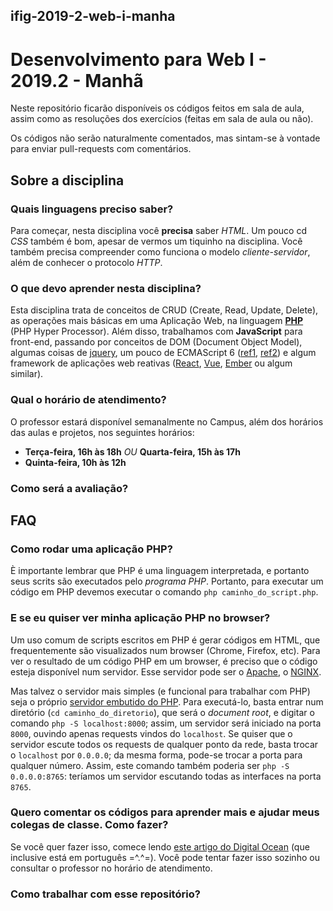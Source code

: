 ## ifig-2019-2-web-i-manha
# Desenvolvimento para Web I - 2019.2 - Manhã

Neste repositório ficarão disponíveis os códigos feitos em sala de aula, assim como as resoluções dos exercícios (feitas em sala de aula ou não).

Os códigos não serão naturalmente comentados, mas sintam-se à vontade para enviar pull-requests com comentários.

## Sobre a disciplina

### Quais linguagens preciso saber?
Para começar, nesta disciplina você **precisa** saber *HTML*. Um pouco cd *CSS* também é bom, apesar de vermos um tiquinho na disciplina. Você também precisa compreender como funciona o modelo *cliente-servidor*, além de conhecer o protocolo *HTTP*.

### O que devo aprender nesta disciplina?
Esta disciplina trata de conceitos de CRUD (Create, Read, Update, Delete), as operações mais básicas em uma Aplicação Web, na linguagem [**PHP**](https://php.net) (PHP Hyper Processor). Além disso, trabalhamos com **JavaScript** para front-end, passando por conceitos de DOM (Document Object Model), algumas coisas de [jquery](https://jquery.com), um pouco de ECMAScript 6 ([ref1](https://www.w3schools.com/js/js_es6.asp), [ref2](http://es6-features.org/)) e algum framework de aplicações web reativas ([React](https://pt-br.reactjs.org/), [Vue](https://vuejs.org/), [Ember](https://emberjs.com/) ou algum similar).

### Qual o horário de atendimento?
O professor estará disponível semanalmente no Campus, além dos horários das aulas e projetos, nos seguintes horários:
- **Terça-feira, 16h às 18h** *OU* **Quarta-feira, 15h às 17h**
- **Quinta-feira, 10h às 12h**

### Como será a avaliação?

## FAQ

### Como rodar uma aplicação PHP?
È importante lembrar que PHP é uma linguagem interpretada, e portanto seus scrits são executados pelo *programa PHP*. Portanto, para executar um código em PHP devemos executar o comando `php caminho_do_script.php`.

### E se eu quiser ver minha aplicação PHP no browser?
Um uso comum de scripts escritos em PHP é gerar códigos em HTML, que frequentemente são visualizados num browser (Chrome, Firefox, etc). Para ver o resultado de um código PHP em um browser, é preciso que o código esteja disponível num servidor. Esse servidor pode ser o [Apache](https://httpd.apache.org/), o [NGINX](https://www.nginx.com/).

Mas talvez o servidor mais simples (e funcional para trabalhar com PHP) seja o próprio [servidor embutido do PHP](https://www.php.net/manual/pt_BR/features.commandline.webserver.php). Para executá-lo, basta entrar num diretório (`cd caminho_do_diretorio`), que será o *document root*, e digitar o comando `php -S localhost:8000`; assim, um servidor será iniciado na porta `8000`, ouvindo apenas requests vindos do `localhost`. Se quiser que o servidor escute todos os requests de qualquer ponto da rede, basta trocar o `localhost` por `0.0.0.0`; da mesma forma, pode-se trocar a porta para qualquer número. Assim, este comando também poderia ser `php -S 0.0.0.0:8765`: teríamos um servidor escutando todas as interfaces na porta `8765`.

### Quero comentar os códigos para aprender mais e ajudar meus colegas de classe. Como fazer?
Se você quer fazer isso, comece lendo [este artigo do Digital Ocean](https://www.digitalocean.com/community/tutorials/como-criar-um-pull-request-no-github-pt) (que inclusive está em português =^.^=). Você pode tentar fazer isso sozinho ou consultar o professor no horário de atendimento.

### Como trabalhar com esse repositório?
